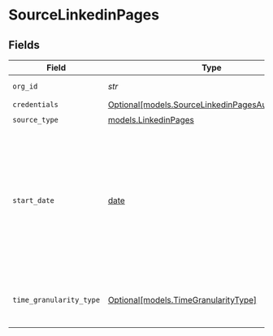 # SourceLinkedinPages


## Fields

| Field                                                                                                                                                                                                                                          | Type                                                                                                                                                                                                                                           | Required                                                                                                                                                                                                                                       | Description                                                                                                                                                                                                                                    | Example                                                                                                                                                                                                                                        |
| ---------------------------------------------------------------------------------------------------------------------------------------------------------------------------------------------------------------------------------------------- | ---------------------------------------------------------------------------------------------------------------------------------------------------------------------------------------------------------------------------------------------- | ---------------------------------------------------------------------------------------------------------------------------------------------------------------------------------------------------------------------------------------------- | ---------------------------------------------------------------------------------------------------------------------------------------------------------------------------------------------------------------------------------------------- | ---------------------------------------------------------------------------------------------------------------------------------------------------------------------------------------------------------------------------------------------- |
| `org_id`                                                                                                                                                                                                                                       | *str*                                                                                                                                                                                                                                          | :heavy_check_mark:                                                                                                                                                                                                                             | Specify the Organization ID                                                                                                                                                                                                                    | 123456789                                                                                                                                                                                                                                      |
| `credentials`                                                                                                                                                                                                                                  | [Optional[models.SourceLinkedinPagesAuthentication]](../models/sourcelinkedinpagesauthentication.md)                                                                                                                                           | :heavy_minus_sign:                                                                                                                                                                                                                             | N/A                                                                                                                                                                                                                                            |                                                                                                                                                                                                                                                |
| `source_type`                                                                                                                                                                                                                                  | [models.LinkedinPages](../models/linkedinpages.md)                                                                                                                                                                                             | :heavy_check_mark:                                                                                                                                                                                                                             | N/A                                                                                                                                                                                                                                            |                                                                                                                                                                                                                                                |
| `start_date`                                                                                                                                                                                                                                   | [date](https://docs.python.org/3/library/datetime.html#date-objects)                                                                                                                                                                           | :heavy_minus_sign:                                                                                                                                                                                                                             | Start date for getting metrics per time period. Must be atmost 12 months before the request date (UTC) and atleast 2 days prior to the request date (UTC). See https://bit.ly/linkedin-pages-date-rules {{ "\n" }} {{ response.errorDetails }} |                                                                                                                                                                                                                                                |
| `time_granularity_type`                                                                                                                                                                                                                        | [Optional[models.TimeGranularityType]](../models/timegranularitytype.md)                                                                                                                                                                       | :heavy_minus_sign:                                                                                                                                                                                                                             | Granularity of the statistics for metrics per time period. Must be either "DAY" or "MONTH"                                                                                                                                                     |                                                                                                                                                                                                                                                |